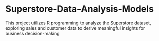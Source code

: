 # Superstore-Data-Analysis-Models
This project utilizes R programming to analyze the Superstore dataset, exploring sales and customer data to derive meaningful insights for business decision-making
